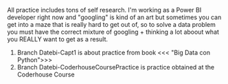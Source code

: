 All practice includes tons of self research. I'm working as a Power BI developer right now and "googling" is kind of an art but sometimes you can get into a maze that is really hard to get out of, so to solve a data problem you must have the correct mixture of googling + thinking a lot aboout what you REALLY want to get as a result. 
 
1. Branch Datebi-Capt1  is about practice from book <<< "Big Data con Python">>>
2. Branch Datebi-CoderhouseCoursePractice  is practice obtained at the Coderhouse Course
